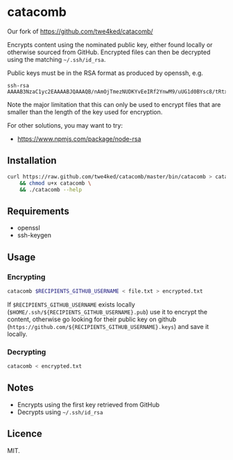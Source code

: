 # catacomb

Our fork of https://github.com/twe4ked/catacomb/

Encrypts content using the nominated public key, either found locally or otherwise sourced from GitHub.
Encrypted files can then be decrypted using the matching `~/.ssh/id_rsa`.

Public keys must be in the RSA format as produced by openssh, e.g.

    ssh-rsa AAAAB3NzaC1yc2EAAAABJQAAAQB/nAmOjTmezNUDKYvEeIRf2YnwM9/uUG1d0BYsc8/tRtx+RGi7N2lUbp728MXGwdnL9od4cItzky/zVdLZE2cycOa18xBK9cOWmcKS0A8FYBxEQWJ/q9YVUgZbFKfYGaGQxsER+A0w/fX8ALuk78ktP31K69LcQgxIsl7rNzxsoOQKJ/CIxOGMMxczYTiEoLvQhapFQMs3FL96didKr/QbrfB1WT6s3838SEaXfgZvLef1YB2xmfhbT9OXFE3FXvh2UPBfN+ffE7iiayQf/2XR+8j4N4bW30DiPtOQLGUrH1y5X/rpNZNlWW2+jGIxqZtgWg7lTy3mXy5x836Sj/6L

Note the major limitation that this can only be used to encrypt files that are smaller than the length of the key used for encryption.

For other solutions, you may want to try:
* https://www.npmjs.com/package/node-rsa

## Installation

``` sh
curl https://raw.github.com/twe4ked/catacomb/master/bin/catacomb > catacomb \
    && chmod u+x catacomb \
    && ./catacomb --help
```

## Requirements

* openssl
* ssh-keygen

## Usage

### Encrypting

``` sh
catacomb $RECIPIENTS_GITHUB_USERNAME < file.txt > encrypted.txt
```

If `$RECIPIENTS_GITHUB_USERNAME` exists locally (`$HOME/.ssh/${RECIPIENTS_GITHUB_USERNAME}.pub`) use it to encrypt the content, otherwise go looking for their public key on github (`https://github.com/${RECIPIENTS_GITHUB_USERNAME}.keys`) and save it locally.

### Decrypting

``` sh
catacomb < encrypted.txt
```

## Notes

* Encrypts using the first key retrieved from GitHub
* Decrypts using `~/.ssh/id_rsa`

## Licence

MIT.

[fresh]: https://github.com/freshshell/fresh
